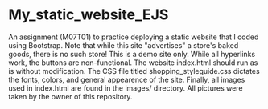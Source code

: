 # My_static_website_EJS
An assignment (M07T01) to practice deploying a static website that I coded using Bootstrap. Note that while this site "advertises" a store's baked goods, there is no such store! This is a demo site only. While all hyperlinks work, the buttons are non-functional. 
The website index.html should run as is without modification. The CSS file titled shopping_styleguide.css dictates the fonts, colors, and general appearence of the site. Finally, all images used in index.html are found in the images/ directory. All pictures were taken by the owner of this repository.
